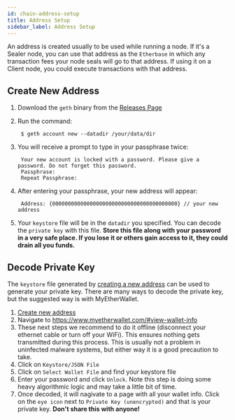 ```yaml
---
id: chain-address-setup
title: Address Setup
sidebar_label: Address Setup
---
```


An address is created usually to be used while running a node. If it's a Sealer node, you can use that address as the `Etherbase` in which any transaction fees your node seals will go to that address. If using it on a Client node, you could execute transactions with that address.

## Create New Address

1. Download the `geth` binary from the [Releases Page](https://github.com/gojoychain/releases/releases)
2. Run the command:

        $ geth account new --datadir /your/data/dir

3. You will receive a prompt to type in your passphrase twice:

        Your new account is locked with a password. Please give a password. Do not forget this password.
        Passphrase:
        Repeat Passphrase:

4. After entering your passphrase, your new address will appear:

        Address: {0000000000000000000000000000000000000000} // your new address

3. Your `keystore` file will be in the `datadir` you specified. You can decode the `private key` with this file. **Store this file along with your password in a very safe place. If you lose it or others gain access to it, they could drain all you funds.**

## Decode Private Key

The `keystore` file generated by [creating a new address](#create-new-address) can be used to generate your private key. There are many ways to decode the private key, but the suggested way is with MyEtherWallet.

1. [Create new address](#create-new-address)
2. Navigate to https://www.myetherwallet.com/#view-wallet-info
3. These next steps we recommend to do it offline (disconnect your ethernet cable or turn off your WiFi). This ensures nothing gets transmitted during this process. This is usually not a problem in uninfected malware systems, but either way it is a good precaution to take.
4. Click on `Keystore/JSON File`
5. Click on `Select Wallet File` and find your keystore file
6. Enter your password and click `Unlock`. Note this step is doing some heavy algorithmic logic and may take a little bit of time.
7. Once decoded, it will nagivate to a page with all your wallet info. Click on the `eye icon` next to `Private Key (unencrypted)` and that is your private key. **Don't share this with anyone!**
